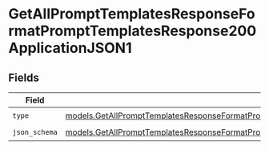 # GetAllPromptTemplatesResponseFormatPromptTemplatesResponse200ApplicationJSON1


## Fields

| Field                                                                                                                                                                                                                        | Type                                                                                                                                                                                                                         | Required                                                                                                                                                                                                                     | Description                                                                                                                                                                                                                  |
| ---------------------------------------------------------------------------------------------------------------------------------------------------------------------------------------------------------------------------- | ---------------------------------------------------------------------------------------------------------------------------------------------------------------------------------------------------------------------------- | ---------------------------------------------------------------------------------------------------------------------------------------------------------------------------------------------------------------------------- | ---------------------------------------------------------------------------------------------------------------------------------------------------------------------------------------------------------------------------- |
| `type`                                                                                                                                                                                                                       | [models.GetAllPromptTemplatesResponseFormatPromptTemplatesResponse200ApplicationJSONResponseBodyItems1Type](../models/getallprompttemplatesresponseformatprompttemplatesresponse200applicationjsonresponsebodyitems1type.md) | :heavy_check_mark:                                                                                                                                                                                                           | N/A                                                                                                                                                                                                                          |
| `json_schema`                                                                                                                                                                                                                | [models.GetAllPromptTemplatesResponseFormatPromptTemplatesResponse200ApplicationJSONJSONSchema](../models/getallprompttemplatesresponseformatprompttemplatesresponse200applicationjsonjsonschema.md)                         | :heavy_check_mark:                                                                                                                                                                                                           | N/A                                                                                                                                                                                                                          |